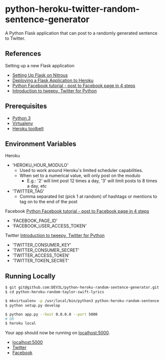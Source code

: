 # python-heroku-twitter-random-sentence-generator

A Python Flask application that can post to a randomly generated sentence to Twitter.


## References

Setting up a new Flask application

- [Setting Up Flask on Nitrous](https://community.nitrous.io/tutorials/setting-up-flask-on-nitrous)
- [Deploying a Flask Application to Heroku](https://community.nitrous.io/tutorials/deploying-a-flask-application-to-heroku)
- [Python Facebook tutorial - post to Facebook page in 4 steps](http://nodotcom.org/python-facebook-tutorial.html)
- [Introduction to tweepy, Twitter for Python](http://pythoncentral.io/introduction-to-tweepy-twitter-for-python/)


## Prerequisites

- [Python 3](https://www.python.org/downloads/)
- [Virtualenv](http://docs.python-guide.org/en/latest/dev/virtualenvs/)
- [Heroku toolbelt](https://devcenter.heroku.com/articles/heroku-command-line)


## Environment Variables

Heroku
- 'HEROKU_HOUR_MODULO'
  - Used to work around Heroku's limited scheduler capabilities.
  - When set to a numerical value, will only post on the modulo
    - E.g.: '2' will limt post 12 times a day, '3' will limit posts to 8 times a day, etc 
- 'TWITTER_TAG'
  - Comma separated list (pick 1 at random) of hashtags or mentions to tag on to the end of the post 

Facebook
[Python Facebook tutorial - post to Facebook page in 4 steps](http://nodotcom.org/python-facebook-tutorial.html)
- 'FACEBOOK_PAGE_ID'
- 'FACEBOOK_USER_ACCESS_TOKEN'

Twitter
[Introduction to tweepy, Twitter for Python](http://pythoncentral.io/introduction-to-tweepy-twitter-for-python/)
- 'TWITTER_CONSUMER_KEY'
- 'TWITTER_CONSUMER_SECRET' 
- 'TWITTER_ACCESS_TOKEN'
- 'TWITTER_TOKEN_SECRET'


## Running Locally

```sh
$ git git@github.com:DEV3L/python-heroku-random-sentence-generator.git
$ cd python-heroku-random-taylor-swift-lyrics

$ mkvirtualenv -p /usr/local/bin/python3 python-heroku-random-sentence-generator-lyrics
$ python setup.py develop

$ python app.py --host 0.0.0.0 --port 5000
# OR
$ heroku local
```

Your app should now be running on [localhost:5000](http://localhost:5000/).

- [localhost:5000](http://localhost:5000/)
- [Twitter](http://localhost:5000/facebook)
- [Facebook](http://localhost:5000/twitter)

